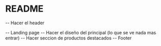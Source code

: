 # README

-- Hacer el header

-- Landing page
-- Hacer el diseño del principal (lo que se ve nada mas entrar)
-- Hacer seccion de productos destacados
-- Footer
